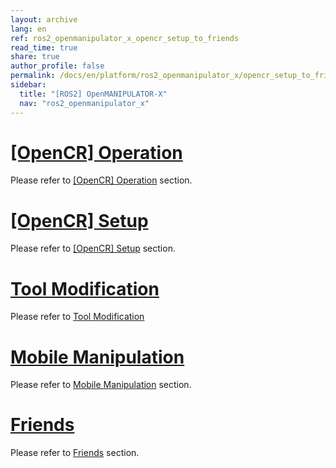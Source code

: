 ```yaml
---
layout: archive
lang: en
ref: ros2_openmanipulator_x_opencr_setup_to_friends
read_time: true
share: true
author_profile: false
permalink: /docs/en/platform/ros2_openmanipulator_x/opencr_setup_to_friends/
sidebar:
  title: "[ROS2] OpenMANIPULATOR-X"
  nav: "ros2_openmanipulator_x"
---
```


<div style="counter-reset: h1 9"></div>

# [[OpenCR] Operation](#opencr-operation)

Please refer to [[OpenCR] Operation](/docs/en/platform/openmanipulator_x/opencr_operation/) section.

# [[OpenCR] Setup](#opencr-setup)

Please refer to [[OpenCR] Setup](/docs/en/platform/openmanipulator_x/opencr_setup/) section.

# [Tool Modification](#tool-modification)

Please refer to [Tool Modification](/docs/en/platform/openmanipulator_x/tool_modification/)

# [Mobile Manipulation](#mobile-manipulation)

Please refer to [Mobile Manipulation](/docs/en/platform/openmanipulator_x/mobile_manipulation/) section.

# [Friends](#friends)

Please refer to [Friends](/docs/en/platform/openmanipulator_x/friends/) section.
